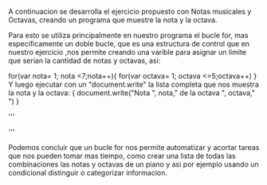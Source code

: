 A continuacion se desarrolla el ejercicio propuesto con Notas musicales y Octavas, creando un programa que muestre
la nota y la octava.

Para esto se utiliza principalmente en nuestro programa el bucle for, mas especificamente un doble bucle, que es
una estructura de control que en nuestro ejercicio ,nos permite creando una varible para asignar un limite que
serian la cantidad de notas y octavas, asi:

for(var nota= 1; nota <7;nota++){
   for(var octava= 1; octava <=5;octava++)
}
Y luego ejecutar con un "document.write" la lista completa que nos muestra
la nota y la octava:
{
    document.write("Nota ", nota," de la octava ", octava,"<br>")
   }

'''
<script>
    /*PROGRAMA NOTAS MUSICALES
    v.01 Andres Julian Ramirez
    Este programa muestra combinaciones posibles de octavas y notas*/


for(var nota= 1; nota <7;nota++){
   for(var octava= 1; octava <=5;octava++){
    document.write("Nota ", nota," de la octava ", octava,"<br>")
   }
}


</script>

'''

Podemos concluir que un bucle for nos permite automatizar y acortar tareas que nos pueden tomar mas tiempo, como crear una lista
de todas las combinaciones las notas y octavas de un piano y asi por ejemplo usando un condicional distinguir o categorizar informacion.


